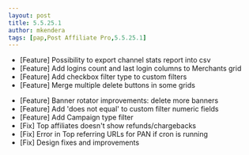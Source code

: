 ```yaml
---
layout: post
title: 5.5.25.1
author: mkendera
tags: [pap,Post Affiliate Pro,5.5.25.1]
---
```


- [Feature] Possibility to export channel stats report into csv
- [Feature] Add logins count and last login columns to Merchants grid
- [Feature] Add checkbox filter type to custom filters
- [Feature] Merge multiple delete buttons in some grids

<!--more-->

- [Feature] Banner rotator improvements: delete more banners
- [Feature] Add 'does not equal' to custom filter numeric fields
- [Feature] Add Campaign type filter
- [Fix] Top affiliates doesn't show refunds/chargebacks
- [Fix] Error in Top referring URLs for PAN if cron is running
- [Fix] Design fixes and improvements
